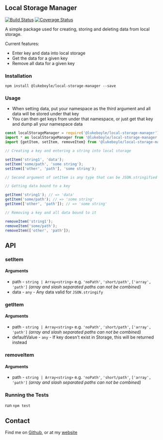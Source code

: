 ## Local Storage Manager

[![Build Status](https://travis-ci.org/3stacks/local-storage-manager.svg?branch=master)](https://travis-ci.org/3stacks/local-storage-manager)
[![Coverage Status](https://coveralls.io/repos/github/3stacks/local-storage-manager/badge.svg?branch=master)](https://coveralls.io/github/3stacks/local-storage-manager?branch=master)

A simple package used for creating, storing and deleting data from local storage.

Current features:
* Enter key and data into local storage
* Get the data for a given key
* Remove all data for a given key

### Installation

`npm install @lukeboyle/local-storage-manager --save`

### Usage

- When setting data, put your namespace as the third argument and all data 
will be stored under that key
- You can then get keys from under that namespace, or just get that key 
and dump all your namespace data

```javascript
const localStorageManager = require('@lukeboyle/local-storage-manager'); // OR
import * as localStorageManager from '@lukeboyle/local-storage-manager'; // OR
import {getItem, setItem, removeItem} from '@lukeboyle/local-storage-manager';

// Creating a key and entering a string into local storage

setItem('string1', 'data');
setItem('some/path', 'some string');
setItem(['other', 'path'], 'some string');

// Second argument of setItem is any type that can be JSON.stringified

// Getting data bound to a key

getItem('string1'); // => 'data'
getItem('some/path'); // => 'some string'
getItem(['other', 'path']); // => 'some string'

// Removing a key and all data bound to it

removeItem('string1');
removeItem('some/path');
removeItem(['other', 'path']);

```

## API

### setItem

#### Arguments

- path - `string | Array<string>` e.g. `'noPath'`, `'short/path'`, `['array', 'path']` 
*(array and slash separated paths can not be combined)*
- data - `any` - Any data valid for `JSON.stringify`

### getItem

#### Arguments

- path - `string | Array<string>` e.g. `'noPath'`, `'short/path'`, `['array', 'path']` 
*(array and slash separated paths can not be combined)*
- defaultValue - `any` - If key doesn't exist in Storage, this will be returned instead

### removeItem

#### Arguments

- path - `string | Array<string>` e.g. `'noPath'`, `'short/path'`, `['array', 'path']` 
*(array and slash separated paths can not be combined)*

### Running the Tests

run `npm test`

## Contact

Find me on [Github](https://github.com/3stacks/ "Github"),
or at my [website](http://lukeboyle.com "My website")

